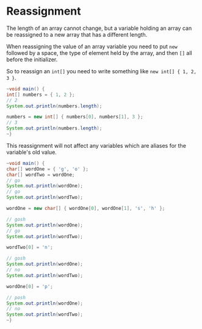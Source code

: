 # Reassignment

The length of an array cannot change, but a variable holding an
array can be reassigned to a new array that has a different length.

When reassigning the value of an array variable you need to put `new` followed by a space, the type
of element held by the array, and then `[]` all before the initializer.

So to reassign an `int[]` you need to write something like `new int[] { 1, 2, 3 }`.

```java
~void main() {
int[] numbers = { 1, 2 };
// 2
System.out.println(numbers.length);

numbers = new int[] { numbers[0], numbers[1], 3 };
// 3
System.out.println(numbers.length);
~}
```

This reassignment will not affect any variables which
are aliases for the variable's old value.

```java
~void main() {
char[] wordOne = { 'g', 'o' };
char[] wordTwo = wordOne;
// go
System.out.println(wordOne);
// go
System.out.println(wordTwo);

wordOne = new char[] { wordOne[0], wordOne[1], 's', 'h' };

// gosh
System.out.println(wordOne);
// go
System.out.println(wordTwo);

wordTwo[0] = 'n';

// gosh
System.out.println(wordOne);
// no
System.out.println(wordTwo);

wordOne[0] = 'p';

// posh
System.out.println(wordOne);
// no
System.out.println(wordTwo);
~}
```
